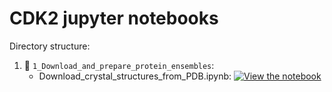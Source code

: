 # CDK2 jupyter notebooks

Directory structure:

1. 📁 `1_Download_and_prepare_protein_ensembles`:
    - Download_crystal_structures_from_PDB.ipynb: [![View the notebook](https://img.shields.io/badge/render-nbviewer-orange.svg)](https://nbviewer.jupyter.org/github/jRicciL/ML-ensemble-docking/blob/main/cdk2/1_Download_and_prepare_protein_ensembles/1_Download_crystal_structures_from_PDB.ipynb)